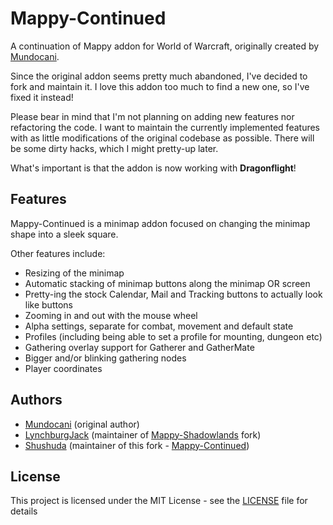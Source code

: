 # Mappy-Continued

A continuation of Mappy addon for World of Warcraft, originally created by [Mundocani](https://github.com/Mundocani).

Since the original addon seems pretty much abandoned, I've decided to fork and maintain it. I love this addon too much to find a new one, so I've fixed it instead!

Please bear in mind that I'm not planning on adding new features nor refactoring the code. I want to maintain the currently implemented features with as little modifications of the original codebase as possible. There will be some dirty hacks, which I might pretty-up later.

What's important is that the addon is now working with **Dragonflight**!

## Features

Mappy-Continued is a minimap addon focused on changing the minimap shape into a sleek square.

Other features include:
* Resizing of the minimap
* Automatic stacking of minimap buttons along the minimap OR screen
* Pretty-ing the stock Calendar, Mail and Tracking buttons to actually look like buttons
* Zooming in and out with the mouse wheel
* Alpha settings, separate for combat, movement and default state
* Profiles (including being able to set a profile for mounting, dungeon etc)
* Gathering overlay support for Gatherer and GatherMate
* Bigger and/or blinking gathering nodes
* Player coordinates

## Authors

* [Mundocani](https://github.com/Mundocani) (original author)
* [LynchburgJack](https://github.com/LynchburgJack) (maintainer of [Mappy-Shadowlands](https://github.com/LynchburgJack/Mappy-Shadowlands) fork)
* [Shushuda](https://github.com/Shushuda) (maintainer of this fork - [Mappy-Continued](https://github.com/Shushuda/Mappy-Continued))

## License

This project is licensed under the MIT License - see the [LICENSE](LICENSE) file for details
